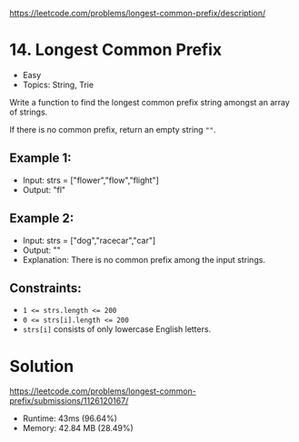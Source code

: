 https://leetcode.com/problems/longest-common-prefix/description/

# 14. Longest Common Prefix

- Easy
- Topics: String, Trie

Write a function to find the longest common prefix string amongst an array of strings.

If there is no common prefix, return an empty string `""`.
 

## Example 1:

- Input: strs = ["flower","flow","flight"]
- Output: "fl"

## Example 2:

- Input: strs = ["dog","racecar","car"]
- Output: ""
- Explanation: There is no common prefix among the input strings.
 

## Constraints:

- `1 <= strs.length <= 200`
- `0 <= strs[i].length <= 200`
- `strs[i]` consists of only lowercase English letters.

# Solution

https://leetcode.com/problems/longest-common-prefix/submissions/1126120167/

- Runtime: 43ms (96.64%)
- Memory: 42.84 MB (28.49%)
